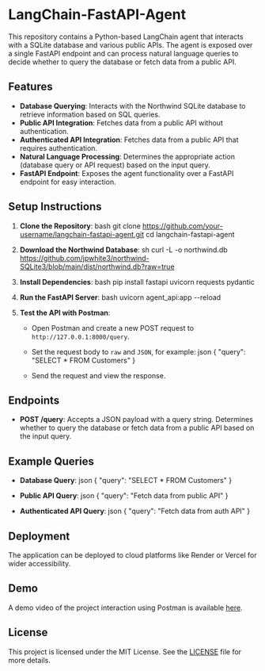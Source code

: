 # LangChain-FastAPI-Agent
This repository contains a Python-based LangChain agent that interacts with a SQLite database and various public APIs. The agent is exposed over a single FastAPI endpoint and can process natural language queries to decide whether to query the database or fetch data from a public API.
## Features
- **Database Querying**: Interacts with the Northwind SQLite database to retrieve information based on SQL queries.
- **Public API Integration**: Fetches data from a public API without authentication.
- **Authenticated API Integration**: Fetches data from a public API that requires authentication.
- **Natural Language Processing**: Determines the appropriate action (database query or API request) based on the input query.
- **FastAPI Endpoint**: Exposes the agent functionality over a FastAPI endpoint for easy interaction.
## Setup Instructions
1. **Clone the Repository**:
   bash
   git clone https://github.com/your-username/langchain-fastapi-agent.git
   cd langchain-fastapi-agent
   
2. **Download the Northwind Database**:
   sh
   curl -L -o northwind.db https://github.com/jpwhite3/northwind-SQLite3/blob/main/dist/northwind.db?raw=true
   
3. **Install Dependencies**:
   bash
   pip install fastapi uvicorn requests pydantic
   
4. **Run the FastAPI Server**:
   bash
   uvicorn agent_api:app --reload
   
5. **Test the API with Postman**:
   - Open Postman and create a new POST request to `http://127.0.0.1:8000/query`.
   - Set the request body to `raw` and `JSON`, for example:
     json
     {
         "query": "SELECT * FROM Customers"
     }
     
   - Send the request and view the response.
## Endpoints
- **POST /query**: Accepts a JSON payload with a query string. Determines whether to query the database or fetch data from a public API based on the input query.
## Example Queries
- **Database Query**:
  json
  {
      "query": "SELECT * FROM Customers"
  }
  
- **Public API Query**:
  json
  {
      "query": "Fetch data from public API"
  }
  
- **Authenticated API Query**:
  json
  {
      "query": "Fetch data from auth API"
  }
  
## Deployment
The application can be deployed to cloud platforms like Render or Vercel for wider accessibility.
## Demo
A demo video of the project interaction using Postman is available [here](#).
## License
This project is licensed under the MIT License. See the [LICENSE](LICENSE) file for more details.
